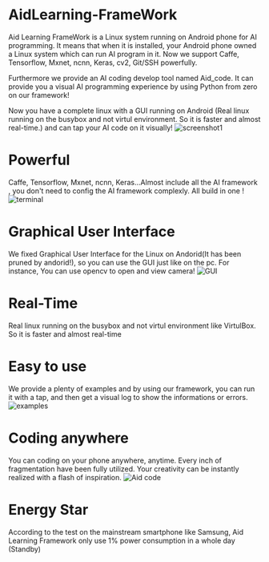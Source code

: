 # AidLearning-FrameWork
Aid Learning FrameWork is a Linux system running on Android phone for AI programming. It means that when it is installed, your Android phone owned a Linux system which can run AI program in it. Now we support Caffe, Tensorflow, Mxnet, ncnn, Keras, cv2, Git/SSH powerfully. 

Furthermore we provide an AI coding develop tool named Aid_code. It can provide you a visual AI programming experience by using Python from zero on our framework!

Now you have a complete linux with a GUI running on Android (Real linux running on the busybox and not virtul environment. So it is faster and almost real-time.) and can tap your AI code on it visually!
![screenshot1](screen1.jpg)

# Powerful
Caffe, Tensorflow, Mxnet, ncnn, Keras...Almost include all the AI framework , you don't need to config the AI framework complexly. All build in one !
![terminal](screen4.jpg)

# Graphical User Interface
We fixed Graphical User Interface for the Linux on Andorid(It has been pruned by andorid!), so you can use the GUI just like on the pc. For instance, You can use opencv to open and view camera!
![GUI](Screen5.jpg)
# Real-Time
Real linux running on the busybox and not virtul environment like VirtulBox. So it is faster and almost real-time

# Easy to use
We provide a plenty of examples and by using our framework, you can run it with a tap, and then get a visual log to show the informations or errors.
![examples](screen2.jpg)

# Coding anywhere
You can coding on your phone anywhere, anytime. Every inch of fragmentation have been fully utilized. Your creativity can be instantly realized with a flash of inspiration.
![Aid code](screen3.jpg)
# Energy Star

According to the test on the mainstream smartphone like Samsung, Aid Learning Framework only use 1% power consumption in a whole day (Standby)
